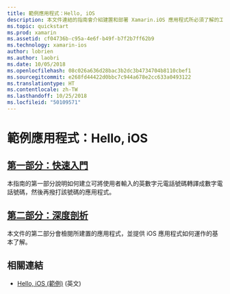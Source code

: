 ```yaml
---
title: 範例應用程式：Hello, iOS
description: 本文件連結的指南會介紹建置和部署 Xamarin.iOS 應用程式所必須了解的工具和概念。
ms.topic: quickstart
ms.prod: xamarin
ms.assetid: cf04736b-c95a-4e6f-b49f-b7f2b7ff62b9
ms.technology: xamarin-ios
author: lobrien
ms.author: laobri
ms.date: 10/05/2018
ms.openlocfilehash: 08c026a636d28bac3b2dc3b4734704b8110cbef1
ms.sourcegitcommit: e268fd44422d0bbc7c944a678e2cc633a0493122
ms.translationtype: HT
ms.contentlocale: zh-TW
ms.lasthandoff: 10/25/2018
ms.locfileid: "50109571"
---
```

# <a name="sample-app-hello-ios"></a>範例應用程式：Hello, iOS

## <a name="part-1-quickstartiosget-startedhello-ioshello-ios-quickstartmd"></a>[第一部分：快速入門](~/ios/get-started/hello-ios/hello-ios-quickstart.md)

本指南的第一部分說明如何建立可將使用者輸入的英數字元電話號碼轉譯成數字電話號碼，然後再撥打該號碼的應用程式。

## <a name="part-2-deep-diveiosget-startedhello-ioshello-ios-deepdivemd"></a>[第二部分：深度剖析](~/ios/get-started/hello-ios/hello-ios-deepdive.md)

本文件的第二部分會檢閱所建置的應用程式，並提供 iOS 應用程式如何運作的基本了解。

## <a name="related-links"></a>相關連結

- [Hello, iOS (範例)](https://developer.xamarin.com/samples/monotouch/Hello_iOS/) \(英文\)
